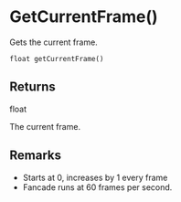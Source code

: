 # GetCurrentFrame()

Gets the current frame.

```
float getCurrentFrame()
```

## Returns

float

The current frame.

## Remarks

- Starts at 0, increases by 1 every frame
- Fancade runs at 60 frames per second.

